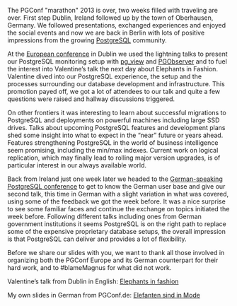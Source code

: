 <!--
.. title: PGConf EU/DE 2013 recap and slides
.. slug: pgconf-2013-recap-and-slides
.. date: 2013-11-13 14:08:40
.. tags: Event,Events,Platform,PostgreSQL
.. author: Jan Mußler
.. image: postgresql-db_teaser.png
-->

The PGConf "marathon" 2013 is over, two weeks filled with traveling are over. 
First step Dublin, Ireland followed up by the town of Oberhausen, Germany. We followed
presentations, exchanged experiences and enjoyed the social events and now we
are back in Berlin with lots of positive impressions from the growing
[PostgreSQL](http://www.postgresql.org) community.

At the [European conference](http://2013.pgconf.eu) in Dublin we used the lightning talks to
present our PostgreSQL monitoring setup with
[pg_view](http://github.com/zalando/pg_view) and
[PGObserver](http://zalando.github.io/PGObserver) and to fuel the interest
into Valentine’s talk the next day about Elephants in Fashion. Valentine dived
into our PostgreSQL experience, the setup and the processes surrounding our
database development and infrastructure. This promotion payed off, we got a
lot of attendees to our talk and quite a few questions were raised and hallway
discussions triggered.

<!-- TEASER_END -->

On other frontiers it was interesting to learn about
successful migrations to PostgreSQL and deployments on powerful machines
including large SSD drives. Talks about upcoming PostgreSQL features and
development plans shed some insight into what to expect in the “near” future
or years ahead. Features strengthening PostgreSQL in the world of business
intelligence seem promising, including the min/max indexes. Current work on
logical replication, which may finally lead to rolling major version upgrades,
is of particular interest in our always available world.

Back from Ireland just one week later we headed to the [German-speaking PostgreSQL
conference](http://2013.pgconf.de) to get to know the German user base and
give our second talk, this time in German with a slight variation in what was
covered, using some of the feedback we got the week before. It was a nice
surprise to see some familiar faces and continue the exchange on topics
initiated the week before. Following different talks including ones from
German government institutions it seems PostgreSQL is on the right path to
replace some of the expensive proprietary database setups, the overall
impression is that PostgreSQL can deliver and provides a lot of flexibility.

Before we share our slides with you, we want to thank all those involved in
organizing both the PGConf Europe and its German counterpart for their hard
work, and to #blameMagnus for what did not work.

Valentine’s talk from Dublin
in English: [Elephants in fashion](http://tech.zalando.com/files/2013/10/pgconf-eu-2013-elephants-in-fashion.pdf)[
](http://tech.zalando.com/files/2013/10/pgconf-eu-2013-elephants-in-fashion.pdf)

My own slides in German from PGConf.de: [Elefanten sind in
Mode](http://tech.zalando.com/files/2013/10/pgconf-de-2013-elefanten-sind-in-mode.pdf)[ ](http://tech.zalando.com/files/2013/10/pgconf-de-2013-elefanten-sind-in-mode.pdf)

